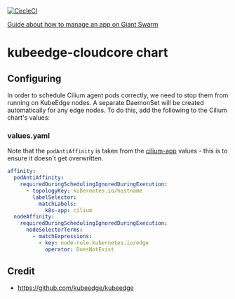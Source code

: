 [![CircleCI](https://dl.circleci.com/status-badge/img/gh/giantswarm/kubeedge-cloudcore-app/tree/main.svg?style=svg)](https://dl.circleci.com/status-badge/redirect/gh/giantswarm/kubeedge-cloudcore-app/tree/main)

[Guide about how to manage an app on Giant Swarm](https://handbook.giantswarm.io/docs/dev-and-releng/app-developer-processes/adding_app_to_appcatalog/)

# kubeedge-cloudcore chart

## Configuring

In order to schedule Cilium agent pods correctly, we need to stop them from running on KubeEdge nodes. A separate DaemonSet will be created automatically for any edge nodes. To do this, add the following to the Cilium chart's values:

### values.yaml

Note that the `podAntiAffinity` is taken from the [cilium-app](https://github.com/giantswarm/cilium-app/blob/main/helm/cilium/values.yaml) values - this is to ensure it doesn't get overwritten.

```yaml
affinity:
  podAntiAffinity:
    requiredDuringSchedulingIgnoredDuringExecution:
      - topologyKey: kubernetes.io/hostname
        labelSelector:
          matchLabels:
            k8s-app: cilium
  nodeAffinity:
    requiredDuringSchedulingIgnoredDuringExecution:
      nodeSelectorTerms:
        - matchExpressions:
          - key: node-role.kubernetes.io/edge
            operator: DoesNotExist

```

## Credit

- https://github.com/kubeedge/kubeedge
